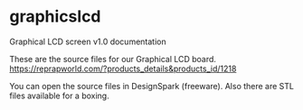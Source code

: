# graphicslcd
Graphical LCD screen v1.0 documentation

These are the source files for our Graphical LCD board.
https://reprapworld.com/?products_details&products_id/1218

You can open the source files in DesignSpark (freeware). Also there are STL files available for a boxing.
